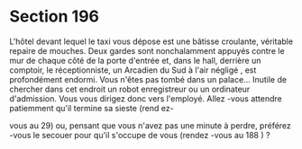 # Section 196

L'hôtel devant lequel le taxi vous dépose est une bâtisse
croulante, véritable repaire de mouches. Deux gardes sont
nonchalamment appuyés contre le mur de chaque côté de la
porte d'entrée et, dans le hall, derrière un comptoir, le
réceptionniste, un Arcadien du Sud à l'air négligé , est
profondément endormi. Vous n'êtes pas tombé dans un palace...
Inutile de chercher dans cet endroit un robot enregistreur ou un
ordinateur d'admission. Vous vous dirigez donc vers l'employé.
Allez -vous attendre patiemment qu'il termine sa sieste (rend ez-

vous au 29) ou, pensant que vous n'avez pas une minute à
perdre, préférez -vous le secouer pour qu'il s'occupe de vous
(rendez -vous au 188 ) ?